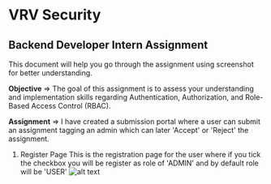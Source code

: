 
# VRV Security

## Backend Developer Intern Assignment

This document will help you go through the assignment using screenshot for better understanding.

**Objective** => The goal of this assignment is to assess your understanding and implementation skills regarding Authentication, Authorization, and Role-Based Access Control (RBAC).

**Assignment** => I have created a submission portal where a user can submit an assignment tagging an admin which can later 'Accept' or 'Reject' the assignment.

 1. Register Page
    This is the registration page for the user where if you tick the checkbox you will be register as role of 'ADMIN' and by default role will be 'USER'
    ![alt text](<Screenshot 2024-12-04 at 5.00.32 PM.png>)